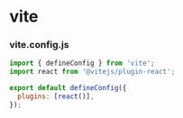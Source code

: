# vite

### vite.config.js

```js
import { defineConfig } from 'vite';
import react from '@vitejs/plugin-react';

export default defineConfig({
  plugins: [react()],
});
```
